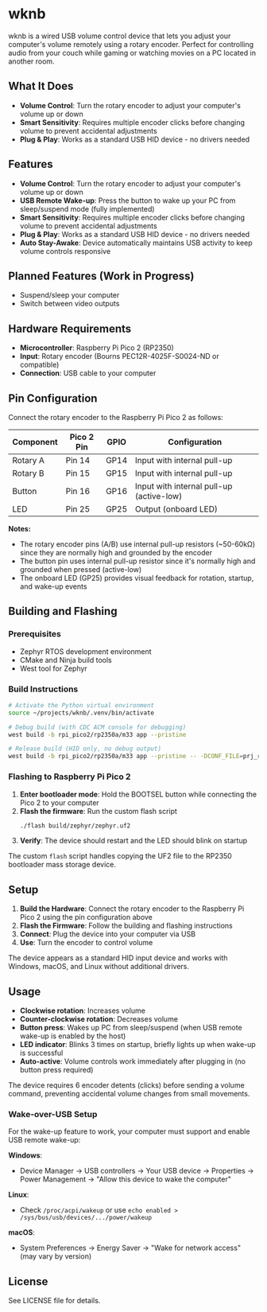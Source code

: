 # wknb

wknb is a wired USB volume control device that lets you adjust your computer's 
volume remotely using a rotary encoder. Perfect for controlling audio from your 
couch while gaming or watching movies on a PC located in another room.

## What It Does

- **Volume Control**: Turn the rotary encoder to adjust your computer's volume up or down
- **Smart Sensitivity**: Requires multiple encoder clicks before changing volume to prevent accidental adjustments
- **Plug & Play**: Works as a standard USB HID device - no drivers needed

## Features

- **Volume Control**: Turn the rotary encoder to adjust your computer's volume up or down
- **USB Remote Wake-up**: Press the button to wake up your PC from sleep/suspend mode (fully implemented)
- **Smart Sensitivity**: Requires multiple encoder clicks before changing volume to prevent accidental adjustments
- **Plug & Play**: Works as a standard USB HID device - no drivers needed
- **Auto Stay-Awake**: Device automatically maintains USB activity to keep volume controls responsive

## Planned Features (Work in Progress)

- Suspend/sleep your computer
- Switch between video outputs

## Hardware Requirements

- **Microcontroller**: Raspberry Pi Pico 2 (RP2350)
- **Input**: Rotary encoder (Bourns PEC12R-4025F-S0024-ND or compatible)
- **Connection**: USB cable to your computer

## Pin Configuration

Connect the rotary encoder to the Raspberry Pi Pico 2 as follows:

| Component | Pico 2 Pin | GPIO | Configuration |
|-----------|------------|------|---------------|
| Rotary A  | Pin 14     | GP14 | Input with internal pull-up |
| Rotary B  | Pin 15     | GP15 | Input with internal pull-up |
| Button    | Pin 16     | GP16 | Input with internal pull-up (active-low) |
| LED       | Pin 25     | GP25 | Output (onboard LED) |

**Notes:**
- The rotary encoder pins (A/B) use internal pull-up resistors (~50-60kΩ) since they are normally high and grounded by the encoder
- The button pin uses internal pull-up resistor since it's normally high and grounded when pressed (active-low)
- The onboard LED (GP25) provides visual feedback for rotation, startup, and wake-up events

## Building and Flashing

### Prerequisites
- Zephyr RTOS development environment
- CMake and Ninja build tools
- West tool for Zephyr

### Build Instructions
```bash
# Activate the Python virtual environment
source ~/projects/wknb/.venv/bin/activate

# Debug build (with CDC ACM console for debugging)
west build -b rpi_pico2/rp2350a/m33 app --pristine

# Release build (HID only, no debug output)
west build -b rpi_pico2/rp2350a/m33 app --pristine -- -DCONF_FILE=prj_release.conf -DDTC_OVERLAY_FILE=app_release.overlay
```

### Flashing to Raspberry Pi Pico 2
1. **Enter bootloader mode**: Hold the BOOTSEL button while connecting the Pico 2 to your computer
2. **Flash the firmware**: Run the custom flash script
   ```bash
   ./flash build/zephyr/zephyr.uf2
   ```
3. **Verify**: The device should restart and the LED should blink on startup

The custom `flash` script handles copying the UF2 file to the RP2350 bootloader mass storage device.

## Setup

1. **Build the Hardware**: Connect the rotary encoder to the Raspberry Pi Pico 2 using the pin configuration above
2. **Flash the Firmware**: Follow the building and flashing instructions
3. **Connect**: Plug the device into your computer via USB
4. **Use**: Turn the encoder to control volume

The device appears as a standard HID input device and works with Windows, macOS, and Linux without additional drivers.

## Usage

- **Clockwise rotation**: Increases volume
- **Counter-clockwise rotation**: Decreases volume
- **Button press**: Wakes up PC from sleep/suspend (when USB remote wake-up is enabled by the host)
- **LED indicator**: Blinks 3 times on startup, briefly lights up when wake-up is successful
- **Auto-active**: Volume controls work immediately after plugging in (no button press required)

The device requires 6 encoder detents (clicks) before sending a volume command, preventing accidental volume changes from small movements.

### Wake-over-USB Setup

For the wake-up feature to work, your computer must support and enable USB remote wake-up:

**Windows**: 
- Device Manager → USB controllers → Your USB device → Properties → Power Management → "Allow this device to wake the computer"

**Linux**: 
- Check `/proc/acpi/wakeup` or use `echo enabled > /sys/bus/usb/devices/.../power/wakeup`

**macOS**: 
- System Preferences → Energy Saver → "Wake for network access" (may vary by version)

## License

See LICENSE file for details.
